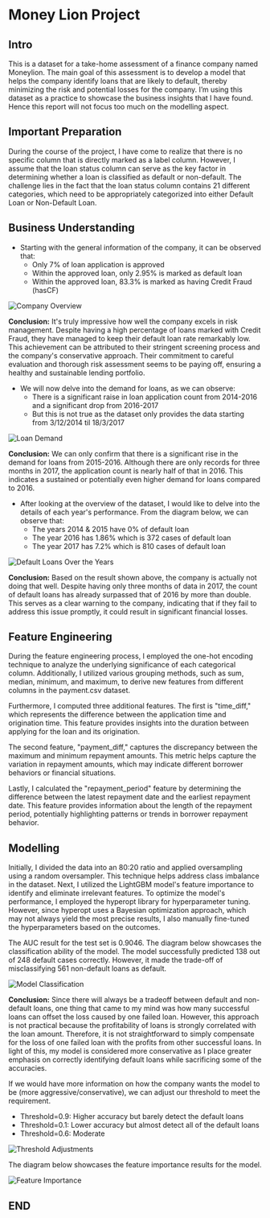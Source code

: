 # Money Lion Project

## Intro

This is a dataset for a take-home assessment of a finance company named Moneylion. The main goal of this assessment is to develop a model that helps the company identify loans that are likely to default, thereby minimizing the risk and potential losses for the company. I’m using this dataset as a practice to showcase the business insights that I have found. Hence this report will not focus too much on the modelling aspect.

## Important Preparation

During the course of the project, I have come to realize that there is no specific column that is directly marked as a label column. However, I assume that the loan status column can serve as the key factor in determining whether a loan is classified as default or non-default. The challenge lies in the fact that the loan status column contains 21 different categories, which need to be appropriately categorized into either Default Loan or Non-Default Loan.

## Business Understanding

- Starting with the general information of the company, it can be observed that:
    - Only 7% of loan application is approved
    - Within the approved loan, only 2.95% is marked as default loan
    - Within the approved loan, 83.3% is marked as having Credit Fraud (hasCF)

![Company Overview](https://prnt.sc/EPgdfPpxOFAc)

**Conclusion:**
It's truly impressive how well the company excels in risk management. Despite having a high percentage of loans marked with Credit Fraud, they have managed to keep their default loan rate remarkably low. This achievement can be attributed to their stringent screening process and the company's conservative approach. Their commitment to careful evaluation and thorough risk assessment seems to be paying off, ensuring a healthy and sustainable lending portfolio.

- We will now delve into the demand for loans, as we can observe:
    - There is a significant raise in loan application count from 2014-2016 and a significant drop from 2016-2017
    - But this is not true as the dataset only provides the data starting from 3/12/2014 til 18/3/2017

![Loan Demand](https://prnt.sc/IuQhVn6v_lEf)

**Conclusion:**
We can only confirm that there is a significant rise in the demand for loans from 2015-2016. Although there are only records for three months in 2017, the application count is nearly half of that in 2016. This indicates a sustained or potentially even higher demand for loans compared to 2016.

- After looking at the overview of the dataset, I would like to delve into the details of each year's performance. From the diagram below, we can observe that:
    - The years 2014 & 2015 have 0% of default loan
    - The year 2016 has 1.86% which is 372 cases of default loan
    - The year 2017 has 7.2% which is 810 cases of default loan

![Default Loans Over the Years](https://prnt.sc/WCqFwnG4DrNa)

**Conclusion:**
Based on the result shown above, the company is actually not doing that well. Despite having only three months of data in 2017, the count of default loans has already surpassed that of 2016 by more than double. This serves as a clear warning to the company, indicating that if they fail to address this issue promptly, it could result in significant financial losses.

## Feature Engineering

During the feature engineering process, I employed the one-hot encoding technique to analyze the underlying significance of each categorical column. Additionally, I utilized various grouping methods, such as sum, median, minimum, and maximum, to derive new features from different columns in the payment.csv dataset.

Furthermore, I computed three additional features. The first is "time_diff," which represents the difference between the application time and origination time. This feature provides insights into the duration between applying for the loan and its origination.

The second feature, "payment_diff," captures the discrepancy between the maximum and minimum repayment amounts. This metric helps capture the variation in repayment amounts, which may indicate different borrower behaviors or financial situations.

Lastly, I calculated the "repayment_period" feature by determining the difference between the latest repayment date and the earliest repayment date. This feature provides information about the length of the repayment period, potentially highlighting patterns or trends in borrower repayment behavior.

## Modelling

Initially, I divided the data into an 80:20 ratio and applied oversampling using a random oversampler. This technique helps address class imbalance in the dataset. Next, I utilized the LightGBM model's feature importance to identify and eliminate irrelevant features. To optimize the model's performance, I employed the hyperopt library for hyperparameter tuning. However, since hyperopt uses a Bayesian optimization approach, which may not always yield the most precise results, I also manually fine-tuned the hyperparameters based on the outcomes.

The AUC result for the test set is 0.9046. The diagram below showcases the classification ability of the model. The model successfully predicted 138 out of 248 default cases correctly. However, it made the trade-off of misclassifying 561 non-default loans as default.

![Model Classification](https://prnt.sc/f_pyq7AA9-mz)

**Conclusion:**
Since there will always be a tradeoff between default and non-default loans, one thing that came to my mind was how many successful loans can offset the loss caused by one failed loan. However, this approach is not practical because the profitability of loans is strongly correlated with the loan amount. Therefore, it is not straightforward to simply compensate for the loss of one failed loan with the profits from other successful loans. In light of this, my model is considered more conservative as I place greater emphasis on correctly identifying default loans while sacrificing some of the accuracies.

If we would have more information on how the company wants the model to be (more aggressive/conservative), we can adjust our threshold to meet the requirement.

- Threshold=0.9: Higher accuracy but barely detect the default loans
- Threshold=0.1: Lower accuracy but almost detect all of the default loans
- Threshold=0.6: Moderate

![Threshold Adjustments](https://prnt.sc/8moV5YS4xaVn)

The diagram below showcases the feature importance results for the model.

![Feature Importance](https://prnt.sc/rkri2I1Ye4Eu)

## END

